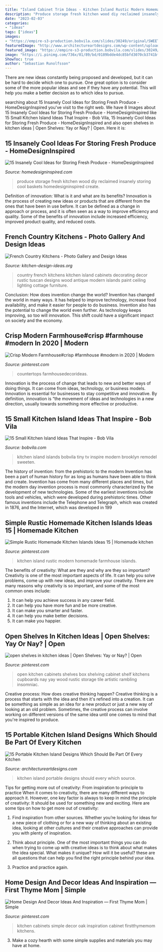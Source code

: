 ```yaml
---
title: "Island Cabinet Trim Ideas - Kitchen Island Rustic Modern Homemade Farmhouse Islands"
description: "Produce storage fresh kitchen wood diy reclaimed insanely storing cool baskets homedesigninspired create"
date: "2023-02-03"
categories:
- "ideas"
tags: ["ideas"]
images:
- "https://empire-s3-production.bobvila.com/slides/30249/original/SWEETEN_Rosalind_Kitchen.jpg?1549671283"
featuredImage: "http://www.architectureartdesigns.com/wp-content/uploads/2016/03/6-68.jpg"
featured_image: "https://empire-s3-production.bobvila.com/slides/30249/original/SWEETEN_Rosalind_Kitchen.jpg?1549671283"
image: "https://i.pinimg.com/736x/01/89/bd/0189bdde4dc85bfd3070cb3741bf0e7c.jpg"
ShowToc: true
author: "Sebastian Runolfsson"
---
```



There are new ideas constantly being proposed and developed, but it can be hard to decide which one to pursue. One great option is to consider some of the more popular ideas and see if they have any potential. This will help you make a better decision as to which idea to pursue.

	

		
searching about 15 Insanely Cool Ideas for Storing Fresh Produce - HomeDesignInspired you've visit to the right web. We have 8 Images about 15 Insanely Cool Ideas for Storing Fresh Produce - HomeDesignInspired like 15 Small Kitchen Island Ideas That Inspire - Bob Vila, 15 Insanely Cool Ideas for Storing Fresh Produce - HomeDesignInspired and also open shelves in kitchen ideas | Open Shelves: Yay or Nay? | Open. Here it is:
		
    
## 15 Insanely Cool Ideas For Storing Fresh Produce - HomeDesignInspired

<img loading=lazy src="http://www.homedesigninspired.com/wp-content/uploads/2017/08/diy-kitchen-produce-storage-5.jpg" onerror="this.onerror=null;this.src='https://tse1.mm.bing.net/th?id=OIP.7-qgC6tXLKUWLmbHFAN3-gHaLw&amp;pid=15.1';" alt="15 Insanely Cool Ideas for Storing Fresh Produce - HomeDesignInspired">

_Source: homedesigninspired.com_

>produce storage fresh kitchen wood diy reclaimed insanely storing cool baskets homedesigninspired create. 

	

Definition of innovation: What is it and what are its benefits?
Innovation is the process of creating new ideas or products that are different from the ones that have been in use before. It can be defined as a change in approach or process, and it is often seen as a way to improve efficiency and quality. Some of the benefits of innovation include increased efficiency, improved product quality, and reduced costs.

    
## French Country Kitchens - Photo Gallery And Design Ideas

<img loading=lazy src="http://www.kitchen-design-ideas.org/images/kitchen-cabinets-traditional-two-tone-014-s541841-antique-white-green-island-wood-top.jpg" onerror="this.onerror=null;this.src='https://tse4.mm.bing.net/th?id=OIP.RHXpuocz-_TOSy3urL0m3gHaLH&amp;pid=15.1';" alt="French Country Kitchens - Photo Gallery and Design Ideas">

_Source: kitchen-design-ideas.org_

>country french kitchens kitchen island cabinets decorating decor rustic tuscan designs wood antique modern islands paint ceiling lighting cottage furniture. 

	

Conclusion: How does invention change the world?
Invention has changed the world in many ways. It has helped to improve technology, increase food availability, and make it easier for people to do business. Invention also has the potential to change the world even further. As technology keeps improving, so too will innovation. This shift could have a significant impact on society and the economy.

    
## Crisp Modern Farmhouse#crisp #farmhouse #modern In 2020 | Modern

<img loading=lazy src="https://i.pinimg.com/736x/b9/34/7e/b9347e5d5c845af401b0deab91d45bf8.jpg" onerror="this.onerror=null;this.src='https://tse3.mm.bing.net/th?id=OIP.epKt1OFTvWjkQuWJeDm0yQHaLH&amp;pid=15.1';" alt="Crisp Modern Farmhouse#crisp #farmhouse #modern in 2020 | Modern">

_Source: pinterest.com_

>countertops farmhousedecorideas. 

	

Innovation is the process of change that leads to new and better ways of doing things. It can come from ideas, technology, or business models. Innovation is essential for businesses to stay competitive and innovative. By definition, innovation is “the movement of ideas and technologies in a new direction, usually towards something more effective or productive.

    
## 15 Small Kitchen Island Ideas That Inspire - Bob Vila

<img loading=lazy src="https://empire-s3-production.bobvila.com/slides/30249/original/SWEETEN_Rosalind_Kitchen.jpg?1549671283" onerror="this.onerror=null;this.src='https://tse3.mm.bing.net/th?id=OIP.MzS7h9SiW9b--SRzr3jNpAHaJ4&amp;pid=15.1';" alt="15 Small Kitchen Island Ideas That Inspire - Bob Vila">

_Source: bobvila.com_

>kitchen island islands bobvila tiny tv inspire modern brooklyn remodel sweeten. 

	

The history of invention: from the prehistoric to the modern
Invention has been a part of human history for as long as humans have been able to think and create. Invention has come from many different places and times, but the modern day invention process is most commonly characterized by the development of new technologies. Some of the earliest inventions include tools and vehicles, which were developed during prehistoric times. Other famous inventions include the Telephone and Telegraph, which was created in 1876, and the Internet, which was developed in 199
    
## Simple Rustic Homemade Kitchen Islands Ideas 15 | Homemade Kitchen

<img loading=lazy src="https://i.pinimg.com/736x/01/89/bd/0189bdde4dc85bfd3070cb3741bf0e7c.jpg" onerror="this.onerror=null;this.src='https://tse2.mm.bing.net/th?id=OIP.xel2rvekeNkapkJ3uqtNZgHaJ3&amp;pid=15.1';" alt="Simple Rustic Homemade Kitchen Islands Ideas 15 | Homemade kitchen">

_Source: pinterest.com_

>kitchen island rustic modern homemade farmhouse islands. 

	

The benefits of creativity: What are they and why are they so important?
Creativity is one of the most important aspects of life. It can help you solve problems, come up with new ideas, and improve your creativity. There are many reasons why creativity is so important, and some of the most common ones include: 
1) It can help you achieve success in any career field.
2) It can help you have more fun and be more creative. 
3) It can make you smarter and faster. 
4) It can help you make better decisions. 
5) It can make you happier.

    
## Open Shelves In Kitchen Ideas | Open Shelves: Yay Or Nay? | Open

<img loading=lazy src="https://i.pinimg.com/736x/cc/30/75/cc30758bd08efea01eefe2c772fa849d--open-kitchen-cabinets-open-shelf-kitchen.jpg" onerror="this.onerror=null;this.src='https://tse3.mm.bing.net/th?id=OIP.FvTPAT6NbwyZDIJeQxu5ZAHaKe&amp;pid=15.1';" alt="open shelves in kitchen ideas | Open Shelves: Yay or Nay? | Open">

_Source: pinterest.com_

>open kitchen cabinets shelves box shelving cabinet shelf kitchens cupboards nay yay wood rustic storage tile artistic rambling insomniac. 

	

Creative process: How does creative thinking happen?
Creative thinking is a process that starts with the idea and then it's refined into a creation. It can be something as simple as an idea for a new product or just a new way of looking at an old problem. Sometimes, the creative process can involve working on different versions of the same idea until one comes to mind that you're inspired to produce.

    
## 15 Portable Kitchen Island Designs Which Should Be Part Of Every Kitchen

<img loading=lazy src="http://www.architectureartdesigns.com/wp-content/uploads/2016/03/6-68.jpg" onerror="this.onerror=null;this.src='https://tse1.mm.bing.net/th?id=OIP.4hynULWFpSEvOaUjEJIfjAHaJ3&amp;pid=15.1';" alt="15 Portable Kitchen Island Designs Which Should Be Part Of Every Kitchen">

_Source: architectureartdesigns.com_

>kitchen island portable designs should every which source. 

	

Tips for getting more out of creativity: From inspiration to principle to practice
When it comes to creativity, there are many different ways to approach it. However, one key factor is always to keep in mind the principle of creativity: It should be used for something new and exciting. Here are some tips on how to get more out of creativity:
1. Find inspiration from other sources. Whether you’re looking for ideas for a new piece of clothing or for a new way of thinking about an existing idea, looking at other cultures and their creative approaches can provide you with plenty of inspiration.

2. Think about principle. One of the most important things you can do when trying to come up with creative ideas is to think about what makes the idea special. What makes it unique? How will it be useful? these are all questions that can help you find the right principle behind your idea.

3. Practice and practice again.

    
## Home Design And Decor Ideas And Inspiration — First Thyme Mom | Simple

<img loading=lazy src="https://i.pinimg.com/736x/41/61/18/41611890ff4b40da8350906868d7ddc3.jpg" onerror="this.onerror=null;this.src='https://tse3.mm.bing.net/th?id=OIP.nj1BQSPGbVq3KC9GMJISSQHaLG&amp;pid=15.1';" alt="Home Design And Decor Ideas And Inspiration — First Thyme Mom | Simple">

_Source: pinterest.com_

>kitchen cabinets simple decor oak inspiration cabinet firstthymemom kitchens. 

	

3. Make a cozy hearth with some simple supplies and materials you may have at home.

